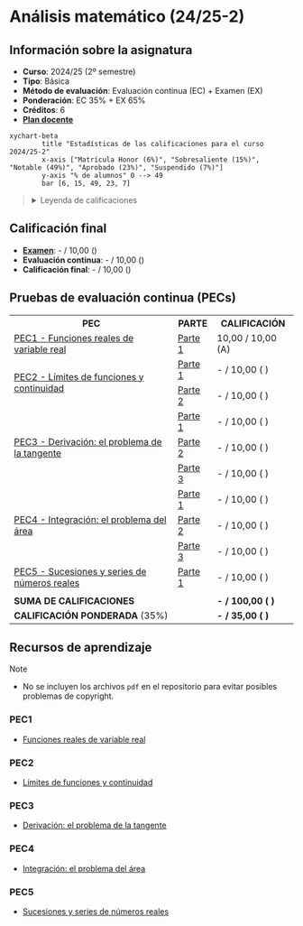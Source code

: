 # Análisis matemático (24/25-2)

## Información sobre la asignatura

- **Curso**: 2024/25 (2º semestre)
- **Tipo**: Básica
- **Método de evaluación**: Evaluación continua (EC) + Examen (EX)
- **Ponderación**: EC 35% + EX 65%
- **Créditos**: 6
- [**Plan docente**](https://apps.uoc.edu/PlaDocent/PlaDocent?Semestre=20242&SignatureCode=75.558&Context=2&Locale=es)

```mermaid
xychart-beta
		title "Estadísticas de las calificaciones para el curso 2024/25-2"
		x-axis ["Matrícula Honor (6%)", "Sobresaliente (15%)", "Notable (49%)", "Aprobado (23%)", "Suspendido (7%)"]
		y-axis "% de alumnos" 0 --> 49
		bar [6, 15, 49, 23, 7]
```

><details>
>	<summary>Leyenda de calificaciones</summary>
>
>	- Matrícula de Honor (M): 9 a 10
>	- Sobresaliente (EX): 9 a 10
>	- Notable (NO): 7 a 8,99
>	- Aprobado (A): 5 a 6,99
>	- Suspendido (SU): 0 a 4,99
></details>

## Calificación final 

- [**Examen**](examen): - / 10,00 ()
- **Evaluación continua**: - / 10,00 ()
- **Calificación final**: - / 10,00 ()

## Pruebas de evaluación continua (PECs)

<table>
	<tr>
		<th>PEC</th>
		<th>PARTE</th>
		<th>CALIFICACIÓN</th>
	</tr>
	<tr>
		<td>
			<a href="https://github.com/HenestrosaDev/uoc-ingenieria-informatica/tree/main/analisis_matematico/pec1">
				PEC1 - Funciones reales de variable real
			</a>
		</td>
		<td>
			<a href="https://github.com/HenestrosaDev/uoc-ingenieria-informatica/tree/main/analisis_matematico/pec1/parte1">
				Parte 1
			</a>
		<td>
			10,00 / 10,00 (A)
		</td>
	</tr>
	<tr>
		<td rowspan="2">
			<a href="https://github.com/HenestrosaDev/uoc-ingenieria-informatica/tree/main/analisis_matematico/pec2">
				PEC2 - Límites de funciones y continuidad
			</a>
		</td>
		<td>
			<a href="https://github.com/HenestrosaDev/uoc-ingenieria-informatica/tree/main/analisis_matematico/pec2/parte1">
				Parte 1
			</a>
		</td>
		<td>
			- / 10,00 ( )
		</td>
	</tr>
	<tr>
		<td>
			<a href="https://github.com/HenestrosaDev/uoc-ingenieria-informatica/tree/main/analisis_matematico/pec2/parte2">
				Parte 2
			</a>
		</td>
		<td>
			- / 10,00 ( )
		</td>
	</tr>
	<tr>
		<td rowspan="3">
			<a href="https://github.com/HenestrosaDev/uoc-ingenieria-informatica/tree/main/analisis_matematico/pec1">
				PEC3 - Derivación: el problema de la tangente
			</a>
		</td>
		<td>
			<a href="https://github.com/HenestrosaDev/uoc-ingenieria-informatica/tree/main/analisis_matematico/pec3/parte1">
				Parte 1
			</a>
		</td>
		<td>
			- / 10,00 ( )
		</td>
	</tr>
	<tr>
		<td>
			<a href="https://github.com/HenestrosaDev/uoc-ingenieria-informatica/tree/main/analisis_matematico/pec3/parte2">
				Parte 2
			</a>
		</td>
		<td>
			- / 10,00 ( )
		</td>
	</tr>
	<tr>
		<td>
			<a href="https://github.com/HenestrosaDev/uoc-ingenieria-informatica/tree/main/analisis_matematico/pec3/parte3">
				Parte 3
			</a>
		</td>
		<td>
			- / 10,00 ( )
		</td>
	</tr>
	<tr>
		<td rowspan="3">
			<a href="https://github.com/HenestrosaDev/uoc-ingenieria-informatica/tree/main/analisis_matematico/pec4">
				PEC4 - Integración: el problema del área
			</a>
		</td>
		<td>
			<a href="https://github.com/HenestrosaDev/uoc-ingenieria-informatica/tree/main/analisis_matematico/pec4/parte1">
				Parte 1
			</a>
		</td>
		<td>
			- / 10,00 ( )
		</td>
	</tr>
	<tr>
		<td>
			<a href="https://github.com/HenestrosaDev/uoc-ingenieria-informatica/tree/main/analisis_matematico/pec4/parte2">
				Parte 2
			</a>
		</td>
		<td>
			- / 10,00 ( )
		</td>
	</tr>
	<tr>
		<td>
			<a href="https://github.com/HenestrosaDev/uoc-ingenieria-informatica/tree/main/analisis_matematico/pec4/parte3">
				Parte 3
			</a>
		</td>
		<td>
			- / 10,00 ( )
		</td>
	</tr>
	<tr>
		<td>
			<a href="https://github.com/HenestrosaDev/uoc-ingenieria-informatica/tree/main/analisis_matematico/pec5">
				PEC5 - Sucesiones y series de números reales
			</a>
		</td>
		<td>
			<a href="https://github.com/HenestrosaDev/uoc-ingenieria-informatica/tree/main/analisis_matematico/pec5/parte1">
				Parte 1
			</a>
		<td>
			- / 10,00 ( )
		</td>
	</tr>
	<tr>
		<td colspan="2"></td>
		<td></td>
	</tr>
	<tr>
		<td colspan="2">
			<strong>SUMA DE CALIFICACIONES</strong>
		</td>
		<td>
			<strong>- / 100,00 ( )</strong>
		</td>
	</tr>
	<tr>
		<td colspan="2">
			<strong>CALIFICACIÓN PONDERADA</strong> (35%)
		</td>
		<td>
			<strong>- / 35,00 ( )</strong>
		</td>
	</tr>
</table>

## Recursos de aprendizaje

>[!NOTE]
>- No se incluyen los archivos `pdf` en el repositorio para evitar posibles problemas de copyright.

### PEC1

- [Funciones reales de variable real](http://cvapp.uoc.edu/autors/MostraPDFMaterialAction.do?id=284292&hash=698e6f70d8d51d3cbe7b9e288ca162f49eadc2bb61c832a9990783a27cdb9717)

### PEC2

- [Límites de funciones y continuidad](http://cvapp.uoc.edu/autors/MostraPDFMaterialAction.do?id=284288&hash=6aaa82909fee7ad8205ab3b6e8fb45fa47ca1845a10ccdbf0ec38ad9e8415768)

### PEC3

- [Derivación: el problema de la tangente](http://cvapp.uoc.edu/autors/MostraPDFMaterialAction.do?id=284285&hash=d2b9fd2f3d54657bf691c6a73166ab55ecfb532d60ae21aa3b6d3b4a40df505f)

### PEC4

- [Integración: el problema del área](http://cvapp.uoc.edu/autors/MostraPDFMaterialAction.do?id=284290&hash=ab97fdca71e4cd5f5085a0b3ba5aeac41d886f19d35fb22f43d3a25a5a5a63bf)

### PEC5

- [Sucesiones y series de números reales](http://cvapp.uoc.edu/autors/MostraPDFMaterialAction.do?id=284286&hash=6620186fa12c1c2e8822e0a7720fccdc86578afe3a7e9f045693f30574bf90d9)